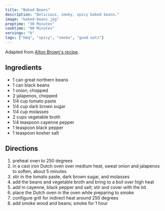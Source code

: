 ```yaml
---
title: "Baked Beans"
description: "Delicious, smoky, spicy baked beans."
image: "baked-beans.jpg"
preptime: "30 Minutes"
cooktime: "90 Minutes"
servings: "6"
tags: ["bbq", "spicy", "smoke", "good eats"]
---
```


Adapted from [Alton Brown's recipe](https://www.foodnetwork.com/recipes/alton-brown/the-once-and-future-beans-recipe-1938616).

## Ingredients
- 1 can great northern beans
- 1 can black beans
- 1 onion, chopped
- 2 jalapenos, chopped
- 1/4 cup tomato paste
- 1/4 cup dark brown sugar
- 1/4 cup molasses
- 2 cups vegetable broth
- 1/4 teaspoon cayenne pepper
- 1 teaspoon black pepper
- 1 teaspoon kosher salt

## Directions
1. preheat oven to 250 degrees
2. in a cast iron Dutch oven over medium heat, sweat onion and jalapenos to soften, about 5 minutes
3. stir in the tomato paste, dark brown sugar, and molasses
4. add the beans and vegetable broth and bring to a boil over high heat
5. add in cayenne, black pepper and salt; stir and cover with the lid
6. place the Dutch oven in the oven while preparing to smoke
7. configure grill for indirect heat around 250 degrees
8. add smoke wood and beans; smoke for 1 hour
